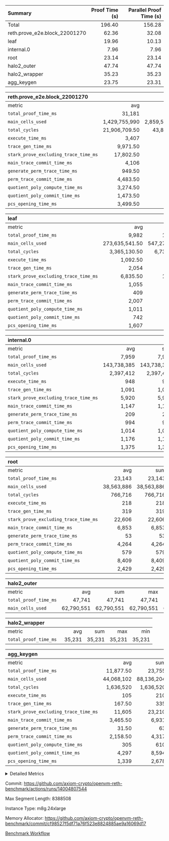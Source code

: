 | Summary | Proof Time (s) | Parallel Proof Time (s) |
|:---|---:|---:|
| Total |  196.40 |  156.28 |
| reth.prove_e2e.block_22001270 |  62.36 |  32.08 |
| leaf |  19.96 |  10.13 |
| internal.0 |  7.96 |  7.96 |
| root |  23.14 |  23.14 |
| halo2_outer |  47.74 |  47.74 |
| halo2_wrapper |  35.23 |  35.23 |
| agg_keygen |  23.75 |  23.31 |


| reth.prove_e2e.block_22001270 |||||
|:---|---:|---:|---:|---:|
|metric|avg|sum|max|min|
| `total_proof_time_ms ` |  31,181 |  62,362 |  32,079 |  30,283 |
| `main_cells_used     ` |  1,429,755,990 |  2,859,511,980 |  1,541,363,357 |  1,318,148,623 |
| `total_cycles        ` |  21,906,709.50 |  43,813,419 |  23,325,266 |  20,488,153 |
| `execute_time_ms     ` |  3,407 |  6,814 |  3,582 |  3,232 |
| `trace_gen_time_ms   ` |  9,971.50 |  19,943 |  10,497 |  9,446 |
| `stark_prove_excluding_trace_time_ms` |  17,802.50 |  35,605 |  18,000 |  17,605 |
| `main_trace_commit_time_ms` |  4,106 |  8,212 |  4,121 |  4,091 |
| `generate_perm_trace_time_ms` |  949.50 |  1,899 |  979 |  920 |
| `perm_trace_commit_time_ms` |  4,483.50 |  8,967 |  4,506 |  4,461 |
| `quotient_poly_compute_time_ms` |  3,274.50 |  6,549 |  3,364 |  3,185 |
| `quotient_poly_commit_time_ms` |  1,473.50 |  2,947 |  1,494 |  1,453 |
| `pcs_opening_time_ms ` |  3,499.50 |  6,999 |  3,635 |  3,364 |

| leaf |||||
|:---|---:|---:|---:|---:|
|metric|avg|sum|max|min|
| `total_proof_time_ms ` |  9,982 |  19,964 |  10,128 |  9,836 |
| `main_cells_used     ` |  273,635,541.50 |  547,271,083 |  279,874,116 |  267,396,967 |
| `total_cycles        ` |  3,365,130.50 |  6,730,261 |  3,461,568 |  3,268,693 |
| `execute_time_ms     ` |  1,092.50 |  2,185 |  1,110 |  1,075 |
| `trace_gen_time_ms   ` |  2,054 |  4,108 |  2,126 |  1,982 |
| `stark_prove_excluding_trace_time_ms` |  6,835.50 |  13,671 |  6,892 |  6,779 |
| `main_trace_commit_time_ms` |  1,055 |  2,110 |  1,057 |  1,053 |
| `generate_perm_trace_time_ms` |  409 |  818 |  416 |  402 |
| `perm_trace_commit_time_ms` |  2,007 |  4,014 |  2,028 |  1,986 |
| `quotient_poly_compute_time_ms` |  1,011 |  2,022 |  1,020 |  1,002 |
| `quotient_poly_commit_time_ms` |  742 |  1,484 |  750 |  734 |
| `pcs_opening_time_ms ` |  1,607 |  3,214 |  1,617 |  1,597 |

| internal.0 |||||
|:---|---:|---:|---:|---:|
|metric|avg|sum|max|min|
| `total_proof_time_ms ` |  7,959 |  7,959 |  7,959 |  7,959 |
| `main_cells_used     ` |  143,738,385 |  143,738,385 |  143,738,385 |  143,738,385 |
| `total_cycles        ` |  2,397,412 |  2,397,412 |  2,397,412 |  2,397,412 |
| `execute_time_ms     ` |  948 |  948 |  948 |  948 |
| `trace_gen_time_ms   ` |  1,091 |  1,091 |  1,091 |  1,091 |
| `stark_prove_excluding_trace_time_ms` |  5,920 |  5,920 |  5,920 |  5,920 |
| `main_trace_commit_time_ms` |  1,147 |  1,147 |  1,147 |  1,147 |
| `generate_perm_trace_time_ms` |  209 |  209 |  209 |  209 |
| `perm_trace_commit_time_ms` |  994 |  994 |  994 |  994 |
| `quotient_poly_compute_time_ms` |  1,014 |  1,014 |  1,014 |  1,014 |
| `quotient_poly_commit_time_ms` |  1,176 |  1,176 |  1,176 |  1,176 |
| `pcs_opening_time_ms ` |  1,375 |  1,375 |  1,375 |  1,375 |

| root |||||
|:---|---:|---:|---:|---:|
|metric|avg|sum|max|min|
| `total_proof_time_ms ` |  23,143 |  23,143 |  23,143 |  23,143 |
| `main_cells_used     ` |  38,563,886 |  38,563,886 |  38,563,886 |  38,563,886 |
| `total_cycles        ` |  766,716 |  766,716 |  766,716 |  766,716 |
| `execute_time_ms     ` |  218 |  218 |  218 |  218 |
| `trace_gen_time_ms   ` |  319 |  319 |  319 |  319 |
| `stark_prove_excluding_trace_time_ms` |  22,606 |  22,606 |  22,606 |  22,606 |
| `main_trace_commit_time_ms` |  6,853 |  6,853 |  6,853 |  6,853 |
| `generate_perm_trace_time_ms` |  53 |  53 |  53 |  53 |
| `perm_trace_commit_time_ms` |  4,264 |  4,264 |  4,264 |  4,264 |
| `quotient_poly_compute_time_ms` |  579 |  579 |  579 |  579 |
| `quotient_poly_commit_time_ms` |  8,409 |  8,409 |  8,409 |  8,409 |
| `pcs_opening_time_ms ` |  2,429 |  2,429 |  2,429 |  2,429 |

| halo2_outer |||||
|:---|---:|---:|---:|---:|
|metric|avg|sum|max|min|
| `total_proof_time_ms ` |  47,741 |  47,741 |  47,741 |  47,741 |
| `main_cells_used     ` |  62,790,551 |  62,790,551 |  62,790,551 |  62,790,551 |

| halo2_wrapper |||||
|:---|---:|---:|---:|---:|
|metric|avg|sum|max|min|
| `total_proof_time_ms ` |  35,231 |  35,231 |  35,231 |  35,231 |

| agg_keygen |||||
|:---|---:|---:|---:|---:|
|metric|avg|sum|max|min|
| `total_proof_time_ms ` |  11,877.50 |  23,755 |  23,312 |  443 |
| `main_cells_used     ` |  44,068,102 |  88,136,204 |  87,208,133 |  928,071 |
| `total_cycles        ` |  1,636,520 |  1,636,520 |  1,636,520 |  1,636,520 |
| `execute_time_ms     ` |  105 |  210 |  210 |  0 |
| `trace_gen_time_ms   ` |  167.50 |  335 |  307 |  28 |
| `stark_prove_excluding_trace_time_ms` |  11,605 |  23,210 |  22,795 |  415 |
| `main_trace_commit_time_ms` |  3,465.50 |  6,931 |  6,881 |  50 |
| `generate_perm_trace_time_ms` |  31.50 |  63 |  49 |  14 |
| `perm_trace_commit_time_ms` |  2,158.50 |  4,317 |  4,265 |  52 |
| `quotient_poly_compute_time_ms` |  305 |  610 |  580 |  30 |
| `quotient_poly_commit_time_ms` |  4,297 |  8,594 |  8,534 |  60 |
| `pcs_opening_time_ms ` |  1,339 |  2,678 |  2,475 |  203 |



<details>
<summary>Detailed Metrics</summary>

| air_name | block_number | quotient_deg | interactions | constraints |
| --- | --- | --- | --- | --- |
| AccessAdapterAir<16> | 22001270 | 2 | 5 | 12 | 
| AccessAdapterAir<2> | 22001270 | 2 | 5 | 12 | 
| AccessAdapterAir<32> | 22001270 | 2 | 5 | 12 | 
| AccessAdapterAir<4> | 22001270 | 2 | 5 | 12 | 
| AccessAdapterAir<8> | 22001270 | 2 | 5 | 12 | 
| BitwiseOperationLookupAir<8> | 22001270 | 2 | 2 | 4 | 
| KeccakVmAir | 22001270 | 2 | 321 | 4,513 | 
| MemoryMerkleAir<8> | 22001270 | 2 | 4 | 39 | 
| PersistentBoundaryAir<8> | 22001270 | 2 | 3 | 7 | 
| PhantomAir | 22001270 | 2 | 3 | 5 | 
| Poseidon2PeripheryAir<BabyBearParameters>, 1> | 22001270 | 2 | 1 | 286 | 
| ProgramAir | 22001270 | 1 | 1 | 4 | 
| RangeTupleCheckerAir<2> | 22001270 | 1 | 1 | 4 | 
| Rv32HintStoreAir | 22001270 | 2 | 18 | 28 | 
| Sha256VmAir | 22001270 | 2 | 50 | 663 | 
| VariableRangeCheckerAir | 22001270 | 1 | 1 | 4 | 
| VmAirWrapper<Rv32BaseAluAdapterAir, BaseAluCoreAir<4, 8> | 22001270 | 2 | 20 | 37 | 
| VmAirWrapper<Rv32BaseAluAdapterAir, LessThanCoreAir<4, 8> | 22001270 | 2 | 18 | 40 | 
| VmAirWrapper<Rv32BaseAluAdapterAir, ShiftCoreAir<4, 8> | 22001270 | 2 | 24 | 91 | 
| VmAirWrapper<Rv32BranchAdapterAir, BranchEqualCoreAir<4> | 22001270 | 2 | 11 | 20 | 
| VmAirWrapper<Rv32BranchAdapterAir, BranchLessThanCoreAir<4, 8> | 22001270 | 2 | 13 | 35 | 
| VmAirWrapper<Rv32CondRdWriteAdapterAir, Rv32JalLuiCoreAir> | 22001270 | 2 | 10 | 18 | 
| VmAirWrapper<Rv32HeapAdapterAir<2, 32, 32>, BaseAluCoreAir<32, 8> | 22001270 | 2 | 61 | 126 | 
| VmAirWrapper<Rv32HeapAdapterAir<2, 32, 32>, LessThanCoreAir<32, 8> | 22001270 | 2 | 31 | 129 | 
| VmAirWrapper<Rv32HeapAdapterAir<2, 32, 32>, MultiplicationCoreAir<32, 8> | 22001270 | 2 | 61 | 57 | 
| VmAirWrapper<Rv32HeapAdapterAir<2, 32, 32>, ShiftCoreAir<32, 8> | 22001270 | 2 | 79 | 2,161 | 
| VmAirWrapper<Rv32HeapBranchAdapterAir<2, 32>, BranchEqualCoreAir<32> | 22001270 | 2 | 20 | 55 | 
| VmAirWrapper<Rv32HeapBranchAdapterAir<2, 32>, BranchLessThanCoreAir<32, 8> | 22001270 | 2 | 22 | 126 | 
| VmAirWrapper<Rv32IsEqualModAdapterAir<2, 1, 32, 32>, ModularIsEqualCoreAir<32, 4, 8> | 22001270 | 2 | 25 | 225 | 
| VmAirWrapper<Rv32IsEqualModAdapterAir<2, 3, 16, 48>, ModularIsEqualCoreAir<48, 4, 8> | 22001270 | 2 | 41 | 333 | 
| VmAirWrapper<Rv32JalrAdapterAir, Rv32JalrCoreAir> | 22001270 | 2 | 16 | 20 | 
| VmAirWrapper<Rv32LoadStoreAdapterAir, LoadSignExtendCoreAir<4, 8> | 22001270 | 2 | 18 | 33 | 
| VmAirWrapper<Rv32LoadStoreAdapterAir, LoadStoreCoreAir<4> | 22001270 | 2 | 17 | 40 | 
| VmAirWrapper<Rv32MultAdapterAir, DivRemCoreAir<4, 8> | 22001270 | 2 | 25 | 84 | 
| VmAirWrapper<Rv32MultAdapterAir, MulHCoreAir<4, 8> | 22001270 | 2 | 24 | 31 | 
| VmAirWrapper<Rv32MultAdapterAir, MultiplicationCoreAir<4, 8> | 22001270 | 2 | 19 | 19 | 
| VmAirWrapper<Rv32RdWriteAdapterAir, Rv32AuipcCoreAir> | 22001270 | 2 | 12 | 14 | 
| VmAirWrapper<Rv32VecHeapAdapterAir<1, 2, 2, 32, 32>, FieldExpressionCoreAir> | 22001270 | 2 | 415 | 480 | 
| VmAirWrapper<Rv32VecHeapAdapterAir<1, 6, 6, 16, 16>, FieldExpressionCoreAir> | 22001270 | 2 | 832 | 921 | 
| VmAirWrapper<Rv32VecHeapAdapterAir<2, 1, 1, 32, 32>, FieldExpressionCoreAir> | 22001270 | 2 | 158 | 190 | 
| VmAirWrapper<Rv32VecHeapAdapterAir<2, 2, 2, 32, 32>, FieldExpressionCoreAir> | 22001270 | 2 | 428 | 457 | 
| VmAirWrapper<Rv32VecHeapAdapterAir<2, 3, 3, 16, 16>, FieldExpressionCoreAir> | 22001270 | 2 | 246 | 288 | 
| VmAirWrapper<Rv32VecHeapAdapterAir<2, 6, 6, 16, 16>, FieldExpressionCoreAir> | 22001270 | 2 | 668 | 701 | 
| VmConnectorAir | 22001270 | 2 | 5 | 11 | 

| block_number | execute_time_ms |
| --- | --- |
| 22001270 | 220 | 

| group | air_name | block_number | rows | quotient_deg | prep_cols | perm_cols | main_cols | interactions | constraints | cells |
| --- | --- | --- | --- | --- | --- | --- | --- | --- | --- | --- |
| agg_keygen | AccessAdapterAir<16> | 22001270 |  | 2 |  |  |  | 5 | 12 |  | 
| agg_keygen | AccessAdapterAir<2> | 22001270 | 524,288 | 8 |  | 16 | 11 | 5 | 12 | 14,155,776 | 
| agg_keygen | AccessAdapterAir<32> | 22001270 |  | 2 |  |  |  | 5 | 12 |  | 
| agg_keygen | AccessAdapterAir<4> | 22001270 | 262,144 | 8 |  | 16 | 13 | 5 | 12 | 7,602,176 | 
| agg_keygen | AccessAdapterAir<8> | 22001270 | 8,192 | 8 |  | 16 | 17 | 5 | 12 | 270,336 | 
| agg_keygen | BitwiseOperationLookupAir<8> | 22001270 |  | 2 |  |  |  | 2 | 4 |  | 
| agg_keygen | FriReducedOpeningAir | 22001270 | 524,288 | 8 |  | 84 | 27 | 39 | 71 | 58,195,968 | 
| agg_keygen | JalRangeCheckAir | 22001270 | 65,536 | 8 |  | 28 | 12 | 9 | 14 | 2,621,440 | 
| agg_keygen | MemoryMerkleAir<8> | 22001270 |  | 2 |  |  |  | 4 | 39 |  | 
| agg_keygen | NativePoseidon2Air<BabyBearParameters>, 1> | 22001270 | 65,536 | 8 |  | 312 | 398 | 136 | 572 | 46,530,560 | 
| agg_keygen | PersistentBoundaryAir<8> | 22001270 |  | 2 |  |  |  | 3 | 7 |  | 
| agg_keygen | PhantomAir | 22001270 | 32,768 | 4 |  | 12 | 6 | 3 | 5 | 589,824 | 
| agg_keygen | Poseidon2PeripheryAir<BabyBearParameters>, 1> | 22001270 |  | 2 |  |  |  | 1 | 286 |  | 
| agg_keygen | ProgramAir | 22001270 | 131,072 | 1 |  | 8 | 10 | 1 | 4 | 2,359,296 | 
| agg_keygen | RangeTupleCheckerAir<2> | 22001270 |  | 1 |  |  |  | 1 | 4 |  | 
| agg_keygen | Rv32HintStoreAir | 22001270 |  | 2 |  |  |  | 18 | 28 |  | 
| agg_keygen | VariableRangeCheckerAir | 22001270 | 262,144 | 1 | 2 | 8 | 1 | 1 | 4 | 2,359,296 | 
| agg_keygen | VmAirWrapper<AluNativeAdapterAir, FieldArithmeticCoreAir> | 22001270 | 1,048,576 | 8 |  | 36 | 29 | 15 | 27 | 68,157,440 | 
| agg_keygen | VmAirWrapper<BranchNativeAdapterAir, BranchEqualCoreAir<1> | 22001270 | 262,144 | 8 |  | 28 | 23 | 11 | 25 | 13,369,344 | 
| agg_keygen | VmAirWrapper<NativeAdapterAir<2, 0>, PublicValuesCoreAir> | 22001270 | 64 | 8 |  | 28 | 27 | 11 | 30 | 3,520 | 
| agg_keygen | VmAirWrapper<NativeLoadStoreAdapterAir<1>, NativeLoadStoreCoreAir<1> | 22001270 | 524,288 | 8 |  | 40 | 21 | 15 | 20 | 31,981,568 | 
| agg_keygen | VmAirWrapper<NativeLoadStoreAdapterAir<4>, NativeLoadStoreCoreAir<4> | 22001270 | 131,072 | 8 |  | 40 | 27 | 15 | 20 | 8,781,824 | 
| agg_keygen | VmAirWrapper<NativeVectorizedAdapterAir<4>, FieldExtensionCoreAir> | 22001270 | 131,072 | 8 |  | 36 | 38 | 15 | 27 | 9,699,328 | 
| agg_keygen | VmAirWrapper<Rv32BaseAluAdapterAir, BaseAluCoreAir<4, 8> | 22001270 |  | 2 |  |  |  | 20 | 37 |  | 
| agg_keygen | VmAirWrapper<Rv32BaseAluAdapterAir, LessThanCoreAir<4, 8> | 22001270 |  | 2 |  |  |  | 18 | 40 |  | 
| agg_keygen | VmAirWrapper<Rv32BaseAluAdapterAir, ShiftCoreAir<4, 8> | 22001270 |  | 2 |  |  |  | 24 | 91 |  | 
| agg_keygen | VmAirWrapper<Rv32BranchAdapterAir, BranchEqualCoreAir<4> | 22001270 |  | 2 |  |  |  | 11 | 20 |  | 
| agg_keygen | VmAirWrapper<Rv32BranchAdapterAir, BranchLessThanCoreAir<4, 8> | 22001270 |  | 2 |  |  |  | 13 | 35 |  | 
| agg_keygen | VmAirWrapper<Rv32CondRdWriteAdapterAir, Rv32JalLuiCoreAir> | 22001270 |  | 2 |  |  |  | 10 | 18 |  | 
| agg_keygen | VmAirWrapper<Rv32JalrAdapterAir, Rv32JalrCoreAir> | 22001270 |  | 2 |  |  |  | 16 | 20 |  | 
| agg_keygen | VmAirWrapper<Rv32LoadStoreAdapterAir, LoadSignExtendCoreAir<4, 8> | 22001270 |  | 2 |  |  |  | 18 | 33 |  | 
| agg_keygen | VmAirWrapper<Rv32LoadStoreAdapterAir, LoadStoreCoreAir<4> | 22001270 |  | 2 |  |  |  | 17 | 40 |  | 
| agg_keygen | VmAirWrapper<Rv32MultAdapterAir, DivRemCoreAir<4, 8> | 22001270 |  | 2 |  |  |  | 25 | 84 |  | 
| agg_keygen | VmAirWrapper<Rv32MultAdapterAir, MulHCoreAir<4, 8> | 22001270 |  | 2 |  |  |  | 24 | 31 |  | 
| agg_keygen | VmAirWrapper<Rv32MultAdapterAir, MultiplicationCoreAir<4, 8> | 22001270 |  | 2 |  |  |  | 19 | 19 |  | 
| agg_keygen | VmAirWrapper<Rv32RdWriteAdapterAir, Rv32AuipcCoreAir> | 22001270 |  | 2 |  |  |  | 12 | 14 |  | 
| agg_keygen | VmConnectorAir | 22001270 | 2 | 8 | 1 | 16 | 5 | 5 | 11 | 42 | 
| agg_keygen | VolatileBoundaryAir | 22001270 | 131,072 | 8 |  | 20 | 12 | 7 | 19 | 4,194,304 | 

| group | air_name | block_number | idx | rows | prep_cols | perm_cols | main_cols | cells |
| --- | --- | --- | --- | --- | --- | --- | --- | --- |
| internal.0 | AccessAdapterAir<2> | 22001270 | 0 | 1,048,576 |  | 12 | 11 | 24,117,248 | 
| internal.0 | AccessAdapterAir<4> | 22001270 | 0 | 262,144 |  | 12 | 13 | 6,553,600 | 
| internal.0 | AccessAdapterAir<8> | 22001270 | 0 | 8,192 |  | 12 | 17 | 237,568 | 
| internal.0 | FriReducedOpeningAir | 22001270 | 0 | 1,048,576 |  | 44 | 27 | 74,448,896 | 
| internal.0 | JalRangeCheckAir | 22001270 | 0 | 131,072 |  | 16 | 12 | 3,670,016 | 
| internal.0 | NativePoseidon2Air<BabyBearParameters>, 1> | 22001270 | 0 | 262,144 |  | 160 | 398 | 146,276,352 | 
| internal.0 | PhantomAir | 22001270 | 0 | 65,536 |  | 8 | 6 | 917,504 | 
| internal.0 | ProgramAir | 22001270 | 0 | 131,072 |  | 8 | 10 | 2,359,296 | 
| internal.0 | VariableRangeCheckerAir | 22001270 | 0 | 262,144 | 2 | 8 | 1 | 2,359,296 | 
| internal.0 | VmAirWrapper<AluNativeAdapterAir, FieldArithmeticCoreAir> | 22001270 | 0 | 2,097,152 |  | 20 | 29 | 102,760,448 | 
| internal.0 | VmAirWrapper<BranchNativeAdapterAir, BranchEqualCoreAir<1> | 22001270 | 0 | 262,144 |  | 16 | 23 | 10,223,616 | 
| internal.0 | VmAirWrapper<NativeAdapterAir<2, 0>, PublicValuesCoreAir> | 22001270 | 0 | 64 |  | 16 | 23 | 2,496 | 
| internal.0 | VmAirWrapper<NativeLoadStoreAdapterAir<1>, NativeLoadStoreCoreAir<1> | 22001270 | 0 | 524,288 |  | 24 | 21 | 23,592,960 | 
| internal.0 | VmAirWrapper<NativeLoadStoreAdapterAir<4>, NativeLoadStoreCoreAir<4> | 22001270 | 0 | 262,144 |  | 24 | 27 | 13,369,344 | 
| internal.0 | VmAirWrapper<NativeVectorizedAdapterAir<4>, FieldExtensionCoreAir> | 22001270 | 0 | 262,144 |  | 20 | 38 | 15,204,352 | 
| internal.0 | VmConnectorAir | 22001270 | 0 | 2 | 1 | 12 | 5 | 34 | 
| internal.0 | VolatileBoundaryAir | 22001270 | 0 | 262,144 |  | 12 | 12 | 6,291,456 | 
| leaf | AccessAdapterAir<2> | 22001270 | 0 | 2,097,152 |  | 16 | 11 | 56,623,104 | 
| leaf | AccessAdapterAir<2> | 22001270 | 1 | 2,097,152 |  | 16 | 11 | 56,623,104 | 
| leaf | AccessAdapterAir<4> | 22001270 | 0 | 1,048,576 |  | 16 | 13 | 30,408,704 | 
| leaf | AccessAdapterAir<4> | 22001270 | 1 | 1,048,576 |  | 16 | 13 | 30,408,704 | 
| leaf | AccessAdapterAir<8> | 22001270 | 0 | 32,768 |  | 16 | 17 | 1,081,344 | 
| leaf | AccessAdapterAir<8> | 22001270 | 1 | 32,768 |  | 16 | 17 | 1,081,344 | 
| leaf | FriReducedOpeningAir | 22001270 | 0 | 4,194,304 |  | 84 | 27 | 465,567,744 | 
| leaf | FriReducedOpeningAir | 22001270 | 1 | 4,194,304 |  | 84 | 27 | 465,567,744 | 
| leaf | JalRangeCheckAir | 22001270 | 0 | 65,536 |  | 28 | 12 | 2,621,440 | 
| leaf | JalRangeCheckAir | 22001270 | 1 | 65,536 |  | 28 | 12 | 2,621,440 | 
| leaf | NativePoseidon2Air<BabyBearParameters>, 1> | 22001270 | 0 | 262,144 |  | 312 | 398 | 186,122,240 | 
| leaf | NativePoseidon2Air<BabyBearParameters>, 1> | 22001270 | 1 | 262,144 |  | 312 | 398 | 186,122,240 | 
| leaf | PhantomAir | 22001270 | 0 | 32,768 |  | 12 | 6 | 589,824 | 
| leaf | PhantomAir | 22001270 | 1 | 32,768 |  | 12 | 6 | 589,824 | 
| leaf | ProgramAir | 22001270 | 0 | 2,097,152 |  | 8 | 10 | 37,748,736 | 
| leaf | ProgramAir | 22001270 | 1 | 2,097,152 |  | 8 | 10 | 37,748,736 | 
| leaf | VariableRangeCheckerAir | 22001270 | 0 | 262,144 | 2 | 8 | 1 | 2,359,296 | 
| leaf | VariableRangeCheckerAir | 22001270 | 1 | 262,144 | 2 | 8 | 1 | 2,359,296 | 
| leaf | VmAirWrapper<AluNativeAdapterAir, FieldArithmeticCoreAir> | 22001270 | 0 | 2,097,152 |  | 36 | 29 | 136,314,880 | 
| leaf | VmAirWrapper<AluNativeAdapterAir, FieldArithmeticCoreAir> | 22001270 | 1 | 2,097,152 |  | 36 | 29 | 136,314,880 | 
| leaf | VmAirWrapper<BranchNativeAdapterAir, BranchEqualCoreAir<1> | 22001270 | 0 | 524,288 |  | 28 | 23 | 26,738,688 | 
| leaf | VmAirWrapper<BranchNativeAdapterAir, BranchEqualCoreAir<1> | 22001270 | 1 | 524,288 |  | 28 | 23 | 26,738,688 | 
| leaf | VmAirWrapper<NativeAdapterAir<2, 0>, PublicValuesCoreAir> | 22001270 | 0 | 64 |  | 28 | 27 | 3,520 | 
| leaf | VmAirWrapper<NativeAdapterAir<2, 0>, PublicValuesCoreAir> | 22001270 | 1 | 64 |  | 28 | 27 | 3,520 | 
| leaf | VmAirWrapper<NativeLoadStoreAdapterAir<1>, NativeLoadStoreCoreAir<1> | 22001270 | 0 | 1,048,576 |  | 40 | 21 | 63,963,136 | 
| leaf | VmAirWrapper<NativeLoadStoreAdapterAir<1>, NativeLoadStoreCoreAir<1> | 22001270 | 1 | 1,048,576 |  | 40 | 21 | 63,963,136 | 
| leaf | VmAirWrapper<NativeLoadStoreAdapterAir<4>, NativeLoadStoreCoreAir<4> | 22001270 | 0 | 262,144 |  | 40 | 27 | 17,563,648 | 
| leaf | VmAirWrapper<NativeLoadStoreAdapterAir<4>, NativeLoadStoreCoreAir<4> | 22001270 | 1 | 262,144 |  | 40 | 27 | 17,563,648 | 
| leaf | VmAirWrapper<NativeVectorizedAdapterAir<4>, FieldExtensionCoreAir> | 22001270 | 0 | 262,144 |  | 36 | 38 | 19,398,656 | 
| leaf | VmAirWrapper<NativeVectorizedAdapterAir<4>, FieldExtensionCoreAir> | 22001270 | 1 | 524,288 |  | 36 | 38 | 38,797,312 | 
| leaf | VmConnectorAir | 22001270 | 0 | 2 | 1 | 16 | 5 | 42 | 
| leaf | VmConnectorAir | 22001270 | 1 | 2 | 1 | 16 | 5 | 42 | 
| leaf | VolatileBoundaryAir | 22001270 | 0 | 1,048,576 |  | 20 | 12 | 33,554,432 | 
| leaf | VolatileBoundaryAir | 22001270 | 1 | 1,048,576 |  | 20 | 12 | 33,554,432 | 
| root | AccessAdapterAir<2> | 22001270 | 0 | 262,144 |  | 8 | 11 | 4,980,736 | 
| root | AccessAdapterAir<4> | 22001270 | 0 | 131,072 |  | 8 | 13 | 2,752,512 | 
| root | AccessAdapterAir<8> | 22001270 | 0 | 4,096 |  | 8 | 17 | 102,400 | 
| root | FriReducedOpeningAir | 22001270 | 0 | 131,072 |  | 24 | 27 | 6,684,672 | 
| root | JalRangeCheckAir | 22001270 | 0 | 32,768 |  | 12 | 12 | 786,432 | 
| root | NativePoseidon2Air<BabyBearParameters>, 1> | 22001270 | 0 | 32,768 |  | 84 | 398 | 15,794,176 | 
| root | PhantomAir | 22001270 | 0 | 8,192 |  | 8 | 6 | 114,688 | 
| root | ProgramAir | 22001270 | 0 | 131,072 |  | 8 | 10 | 2,359,296 | 
| root | VariableRangeCheckerAir | 22001270 | 0 | 262,144 | 2 | 8 | 1 | 2,359,296 | 
| root | VmAirWrapper<AluNativeAdapterAir, FieldArithmeticCoreAir> | 22001270 | 0 | 524,288 |  | 12 | 29 | 21,495,808 | 
| root | VmAirWrapper<BranchNativeAdapterAir, BranchEqualCoreAir<1> | 22001270 | 0 | 131,072 |  | 12 | 23 | 4,587,520 | 
| root | VmAirWrapper<NativeAdapterAir<2, 0>, PublicValuesCoreAir> | 22001270 | 0 | 64 |  | 12 | 22 | 2,176 | 
| root | VmAirWrapper<NativeLoadStoreAdapterAir<1>, NativeLoadStoreCoreAir<1> | 22001270 | 0 | 262,144 |  | 16 | 21 | 9,699,328 | 
| root | VmAirWrapper<NativeLoadStoreAdapterAir<4>, NativeLoadStoreCoreAir<4> | 22001270 | 0 | 65,536 |  | 16 | 27 | 2,818,048 | 
| root | VmAirWrapper<NativeVectorizedAdapterAir<4>, FieldExtensionCoreAir> | 22001270 | 0 | 65,536 |  | 12 | 38 | 3,276,800 | 
| root | VmConnectorAir | 22001270 | 0 | 2 | 1 | 8 | 5 | 26 | 
| root | VolatileBoundaryAir | 22001270 | 0 | 131,072 |  | 8 | 12 | 2,621,440 | 

| group | air_name | block_number | segment | rows | prep_cols | perm_cols | main_cols | cells |
| --- | --- | --- | --- | --- | --- | --- | --- | --- |
| agg_keygen | AccessAdapterAir<16> | 22001270 | 0 | 1 |  | 16 | 25 | 41 | 
| agg_keygen | AccessAdapterAir<2> | 22001270 | 0 | 1 |  | 16 | 11 | 27 | 
| agg_keygen | AccessAdapterAir<32> | 22001270 | 0 | 1 |  | 16 | 41 | 57 | 
| agg_keygen | AccessAdapterAir<4> | 22001270 | 0 | 1 |  | 16 | 13 | 29 | 
| agg_keygen | AccessAdapterAir<8> | 22001270 | 0 | 1 |  | 16 | 17 | 33 | 
| agg_keygen | BitwiseOperationLookupAir<8> | 22001270 | 0 | 65,536 | 3 | 8 | 2 | 655,360 | 
| agg_keygen | MemoryMerkleAir<8> | 22001270 | 0 | 64 |  | 16 | 32 | 3,072 | 
| agg_keygen | PersistentBoundaryAir<8> | 22001270 | 0 | 1 |  | 12 | 20 | 32 | 
| agg_keygen | PhantomAir | 22001270 | 0 | 1 |  | 12 | 6 | 18 | 
| agg_keygen | Poseidon2PeripheryAir<BabyBearParameters>, 1> | 22001270 | 0 | 32 |  | 8 | 300 | 9,856 | 
| agg_keygen | ProgramAir | 22001270 | 0 | 1 |  | 8 | 10 | 18 | 
| agg_keygen | RangeTupleCheckerAir<2> | 22001270 | 0 | 524,288 | 2 | 8 | 1 | 4,718,592 | 
| agg_keygen | Rv32HintStoreAir | 22001270 | 0 | 1 |  | 44 | 32 | 76 | 
| agg_keygen | VariableRangeCheckerAir | 22001270 | 0 | 262,144 | 2 | 8 | 1 | 2,359,296 | 
| agg_keygen | VmAirWrapper<Rv32BaseAluAdapterAir, BaseAluCoreAir<4, 8> | 22001270 | 0 | 1 |  | 52 | 36 | 88 | 
| agg_keygen | VmAirWrapper<Rv32BaseAluAdapterAir, LessThanCoreAir<4, 8> | 22001270 | 0 | 1 |  | 40 | 37 | 77 | 
| agg_keygen | VmAirWrapper<Rv32BaseAluAdapterAir, ShiftCoreAir<4, 8> | 22001270 | 0 | 1 |  | 52 | 53 | 105 | 
| agg_keygen | VmAirWrapper<Rv32BranchAdapterAir, BranchEqualCoreAir<4> | 22001270 | 0 | 1 |  | 28 | 26 | 54 | 
| agg_keygen | VmAirWrapper<Rv32BranchAdapterAir, BranchLessThanCoreAir<4, 8> | 22001270 | 0 | 1 |  | 32 | 32 | 64 | 
| agg_keygen | VmAirWrapper<Rv32CondRdWriteAdapterAir, Rv32JalLuiCoreAir> | 22001270 | 0 | 1 |  | 28 | 18 | 46 | 
| agg_keygen | VmAirWrapper<Rv32JalrAdapterAir, Rv32JalrCoreAir> | 22001270 | 0 | 1 |  | 36 | 28 | 64 | 
| agg_keygen | VmAirWrapper<Rv32LoadStoreAdapterAir, LoadSignExtendCoreAir<4, 8> | 22001270 | 0 | 1 |  | 52 | 36 | 88 | 
| agg_keygen | VmAirWrapper<Rv32LoadStoreAdapterAir, LoadStoreCoreAir<4> | 22001270 | 0 | 1 |  | 52 | 41 | 93 | 
| agg_keygen | VmAirWrapper<Rv32MultAdapterAir, DivRemCoreAir<4, 8> | 22001270 | 0 | 1 |  | 72 | 59 | 131 | 
| agg_keygen | VmAirWrapper<Rv32MultAdapterAir, MulHCoreAir<4, 8> | 22001270 | 0 | 1 |  | 72 | 39 | 111 | 
| agg_keygen | VmAirWrapper<Rv32MultAdapterAir, MultiplicationCoreAir<4, 8> | 22001270 | 0 | 1 |  | 52 | 31 | 83 | 
| agg_keygen | VmAirWrapper<Rv32RdWriteAdapterAir, Rv32AuipcCoreAir> | 22001270 | 0 | 1 |  | 28 | 20 | 48 | 
| agg_keygen | VmConnectorAir | 22001270 | 0 | 2 | 1 | 16 | 5 | 42 | 
| reth.prove_e2e.block_22001270 | AccessAdapterAir<16> | 22001270 | 0 | 131,072 |  | 16 | 25 | 5,373,952 | 
| reth.prove_e2e.block_22001270 | AccessAdapterAir<16> | 22001270 | 1 | 262,144 |  | 16 | 25 | 10,747,904 | 
| reth.prove_e2e.block_22001270 | AccessAdapterAir<2> | 22001270 | 1 | 131,072 |  | 16 | 11 | 3,538,944 | 
| reth.prove_e2e.block_22001270 | AccessAdapterAir<32> | 22001270 | 0 | 65,536 |  | 16 | 41 | 3,735,552 | 
| reth.prove_e2e.block_22001270 | AccessAdapterAir<32> | 22001270 | 1 | 131,072 |  | 16 | 41 | 7,471,104 | 
| reth.prove_e2e.block_22001270 | AccessAdapterAir<4> | 22001270 | 0 | 64 |  | 16 | 13 | 1,856 | 
| reth.prove_e2e.block_22001270 | AccessAdapterAir<4> | 22001270 | 1 | 65,536 |  | 16 | 13 | 1,900,544 | 
| reth.prove_e2e.block_22001270 | AccessAdapterAir<8> | 22001270 | 0 | 2,097,152 |  | 16 | 17 | 69,206,016 | 
| reth.prove_e2e.block_22001270 | AccessAdapterAir<8> | 22001270 | 1 | 2,097,152 |  | 16 | 17 | 69,206,016 | 
| reth.prove_e2e.block_22001270 | BitwiseOperationLookupAir<8> | 22001270 | 0 | 65,536 | 3 | 8 | 2 | 655,360 | 
| reth.prove_e2e.block_22001270 | BitwiseOperationLookupAir<8> | 22001270 | 1 | 65,536 | 3 | 8 | 2 | 655,360 | 
| reth.prove_e2e.block_22001270 | KeccakVmAir | 22001270 | 0 | 131,072 |  | 1,056 | 3,163 | 552,992,768 | 
| reth.prove_e2e.block_22001270 | KeccakVmAir | 22001270 | 1 | 131,072 |  | 1,056 | 3,163 | 552,992,768 | 
| reth.prove_e2e.block_22001270 | MemoryMerkleAir<8> | 22001270 | 0 | 1,048,576 |  | 16 | 32 | 50,331,648 | 
| reth.prove_e2e.block_22001270 | MemoryMerkleAir<8> | 22001270 | 1 | 2,097,152 |  | 16 | 32 | 100,663,296 | 
| reth.prove_e2e.block_22001270 | PersistentBoundaryAir<8> | 22001270 | 0 | 1,048,576 |  | 12 | 20 | 33,554,432 | 
| reth.prove_e2e.block_22001270 | PersistentBoundaryAir<8> | 22001270 | 1 | 1,048,576 |  | 12 | 20 | 33,554,432 | 
| reth.prove_e2e.block_22001270 | PhantomAir | 22001270 | 0 | 64 |  | 12 | 6 | 1,152 | 
| reth.prove_e2e.block_22001270 | PhantomAir | 22001270 | 1 | 64 |  | 12 | 6 | 1,152 | 
| reth.prove_e2e.block_22001270 | Poseidon2PeripheryAir<BabyBearParameters>, 1> | 22001270 | 0 | 1,048,576 |  | 8 | 300 | 322,961,408 | 
| reth.prove_e2e.block_22001270 | Poseidon2PeripheryAir<BabyBearParameters>, 1> | 22001270 | 1 | 1,048,576 |  | 8 | 300 | 322,961,408 | 
| reth.prove_e2e.block_22001270 | ProgramAir | 22001270 | 0 | 1,048,576 |  | 8 | 10 | 18,874,368 | 
| reth.prove_e2e.block_22001270 | ProgramAir | 22001270 | 1 | 1,048,576 |  | 8 | 10 | 18,874,368 | 
| reth.prove_e2e.block_22001270 | RangeTupleCheckerAir<2> | 22001270 | 0 | 2,097,152 | 2 | 8 | 1 | 18,874,368 | 
| reth.prove_e2e.block_22001270 | RangeTupleCheckerAir<2> | 22001270 | 1 | 2,097,152 | 2 | 8 | 1 | 18,874,368 | 
| reth.prove_e2e.block_22001270 | Rv32HintStoreAir | 22001270 | 0 | 524,288 |  | 44 | 32 | 39,845,888 | 
| reth.prove_e2e.block_22001270 | Rv32HintStoreAir | 22001270 | 1 | 256 |  | 44 | 32 | 19,456 | 
| reth.prove_e2e.block_22001270 | VariableRangeCheckerAir | 22001270 | 0 | 262,144 | 2 | 8 | 1 | 2,359,296 | 
| reth.prove_e2e.block_22001270 | VariableRangeCheckerAir | 22001270 | 1 | 262,144 | 2 | 8 | 1 | 2,359,296 | 
| reth.prove_e2e.block_22001270 | VmAirWrapper<Rv32BaseAluAdapterAir, BaseAluCoreAir<4, 8> | 22001270 | 0 | 8,388,608 |  | 52 | 36 | 738,197,504 | 
| reth.prove_e2e.block_22001270 | VmAirWrapper<Rv32BaseAluAdapterAir, BaseAluCoreAir<4, 8> | 22001270 | 1 | 8,388,608 |  | 52 | 36 | 738,197,504 | 
| reth.prove_e2e.block_22001270 | VmAirWrapper<Rv32BaseAluAdapterAir, LessThanCoreAir<4, 8> | 22001270 | 0 | 524,288 |  | 40 | 37 | 40,370,176 | 
| reth.prove_e2e.block_22001270 | VmAirWrapper<Rv32BaseAluAdapterAir, LessThanCoreAir<4, 8> | 22001270 | 1 | 524,288 |  | 40 | 37 | 40,370,176 | 
| reth.prove_e2e.block_22001270 | VmAirWrapper<Rv32BaseAluAdapterAir, ShiftCoreAir<4, 8> | 22001270 | 0 | 1,048,576 |  | 52 | 53 | 110,100,480 | 
| reth.prove_e2e.block_22001270 | VmAirWrapper<Rv32BaseAluAdapterAir, ShiftCoreAir<4, 8> | 22001270 | 1 | 2,097,152 |  | 52 | 53 | 220,200,960 | 
| reth.prove_e2e.block_22001270 | VmAirWrapper<Rv32BranchAdapterAir, BranchEqualCoreAir<4> | 22001270 | 0 | 2,097,152 |  | 28 | 26 | 113,246,208 | 
| reth.prove_e2e.block_22001270 | VmAirWrapper<Rv32BranchAdapterAir, BranchEqualCoreAir<4> | 22001270 | 1 | 2,097,152 |  | 28 | 26 | 113,246,208 | 
| reth.prove_e2e.block_22001270 | VmAirWrapper<Rv32BranchAdapterAir, BranchLessThanCoreAir<4, 8> | 22001270 | 0 | 1,048,576 |  | 32 | 32 | 67,108,864 | 
| reth.prove_e2e.block_22001270 | VmAirWrapper<Rv32BranchAdapterAir, BranchLessThanCoreAir<4, 8> | 22001270 | 1 | 2,097,152 |  | 32 | 32 | 134,217,728 | 
| reth.prove_e2e.block_22001270 | VmAirWrapper<Rv32CondRdWriteAdapterAir, Rv32JalLuiCoreAir> | 22001270 | 0 | 1,048,576 |  | 28 | 18 | 48,234,496 | 
| reth.prove_e2e.block_22001270 | VmAirWrapper<Rv32CondRdWriteAdapterAir, Rv32JalLuiCoreAir> | 22001270 | 1 | 524,288 |  | 28 | 18 | 24,117,248 | 
| reth.prove_e2e.block_22001270 | VmAirWrapper<Rv32HeapAdapterAir<2, 32, 32>, BaseAluCoreAir<32, 8> | 22001270 | 0 | 64 |  | 192 | 168 | 23,040 | 
| reth.prove_e2e.block_22001270 | VmAirWrapper<Rv32HeapAdapterAir<2, 32, 32>, BaseAluCoreAir<32, 8> | 22001270 | 1 | 8,192 |  | 192 | 168 | 2,949,120 | 
| reth.prove_e2e.block_22001270 | VmAirWrapper<Rv32HeapAdapterAir<2, 32, 32>, LessThanCoreAir<32, 8> | 22001270 | 0 | 64 |  | 68 | 169 | 15,168 | 
| reth.prove_e2e.block_22001270 | VmAirWrapper<Rv32HeapAdapterAir<2, 32, 32>, LessThanCoreAir<32, 8> | 22001270 | 1 | 4,096 |  | 68 | 169 | 970,752 | 
| reth.prove_e2e.block_22001270 | VmAirWrapper<Rv32HeapAdapterAir<2, 32, 32>, MultiplicationCoreAir<32, 8> | 22001270 | 1 | 1,024 |  | 192 | 164 | 364,544 | 
| reth.prove_e2e.block_22001270 | VmAirWrapper<Rv32HeapAdapterAir<2, 32, 32>, ShiftCoreAir<32, 8> | 22001270 | 1 | 1,024 |  | 164 | 241 | 414,720 | 
| reth.prove_e2e.block_22001270 | VmAirWrapper<Rv32HeapBranchAdapterAir<2, 32>, BranchEqualCoreAir<32> | 22001270 | 0 | 1 |  | 48 | 124 | 172 | 
| reth.prove_e2e.block_22001270 | VmAirWrapper<Rv32HeapBranchAdapterAir<2, 32>, BranchEqualCoreAir<32> | 22001270 | 1 | 8,192 |  | 48 | 124 | 1,409,024 | 
| reth.prove_e2e.block_22001270 | VmAirWrapper<Rv32IsEqualModAdapterAir<2, 1, 32, 32>, ModularIsEqualCoreAir<32, 4, 8> | 22001270 | 0 | 32,768 |  | 56 | 166 | 7,274,496 | 
| reth.prove_e2e.block_22001270 | VmAirWrapper<Rv32IsEqualModAdapterAir<2, 1, 32, 32>, ModularIsEqualCoreAir<32, 4, 8> | 22001270 | 1 | 32,768 |  | 56 | 166 | 7,274,496 | 
| reth.prove_e2e.block_22001270 | VmAirWrapper<Rv32JalrAdapterAir, Rv32JalrCoreAir> | 22001270 | 0 | 524,288 |  | 36 | 28 | 33,554,432 | 
| reth.prove_e2e.block_22001270 | VmAirWrapper<Rv32JalrAdapterAir, Rv32JalrCoreAir> | 22001270 | 1 | 524,288 |  | 36 | 28 | 33,554,432 | 
| reth.prove_e2e.block_22001270 | VmAirWrapper<Rv32LoadStoreAdapterAir, LoadSignExtendCoreAir<4, 8> | 22001270 | 0 | 1,048,576 |  | 52 | 36 | 92,274,688 | 
| reth.prove_e2e.block_22001270 | VmAirWrapper<Rv32LoadStoreAdapterAir, LoadSignExtendCoreAir<4, 8> | 22001270 | 1 | 1,048,576 |  | 52 | 36 | 92,274,688 | 
| reth.prove_e2e.block_22001270 | VmAirWrapper<Rv32LoadStoreAdapterAir, LoadStoreCoreAir<4> | 22001270 | 0 | 8,388,608 |  | 52 | 41 | 780,140,544 | 
| reth.prove_e2e.block_22001270 | VmAirWrapper<Rv32LoadStoreAdapterAir, LoadStoreCoreAir<4> | 22001270 | 1 | 8,388,608 |  | 52 | 41 | 780,140,544 | 
| reth.prove_e2e.block_22001270 | VmAirWrapper<Rv32MultAdapterAir, DivRemCoreAir<4, 8> | 22001270 | 1 | 256 |  | 72 | 59 | 33,536 | 
| reth.prove_e2e.block_22001270 | VmAirWrapper<Rv32MultAdapterAir, MulHCoreAir<4, 8> | 22001270 | 0 | 8,192 |  | 72 | 39 | 909,312 | 
| reth.prove_e2e.block_22001270 | VmAirWrapper<Rv32MultAdapterAir, MulHCoreAir<4, 8> | 22001270 | 1 | 65,536 |  | 72 | 39 | 7,274,496 | 
| reth.prove_e2e.block_22001270 | VmAirWrapper<Rv32MultAdapterAir, MultiplicationCoreAir<4, 8> | 22001270 | 0 | 65,536 |  | 52 | 31 | 5,439,488 | 
| reth.prove_e2e.block_22001270 | VmAirWrapper<Rv32MultAdapterAir, MultiplicationCoreAir<4, 8> | 22001270 | 1 | 262,144 |  | 52 | 31 | 21,757,952 | 
| reth.prove_e2e.block_22001270 | VmAirWrapper<Rv32RdWriteAdapterAir, Rv32AuipcCoreAir> | 22001270 | 0 | 262,144 |  | 28 | 20 | 12,582,912 | 
| reth.prove_e2e.block_22001270 | VmAirWrapper<Rv32RdWriteAdapterAir, Rv32AuipcCoreAir> | 22001270 | 1 | 131,072 |  | 28 | 20 | 6,291,456 | 
| reth.prove_e2e.block_22001270 | VmAirWrapper<Rv32VecHeapAdapterAir<1, 2, 2, 32, 32>, FieldExpressionCoreAir> | 22001270 | 0 | 16,384 |  | 836 | 547 | 22,659,072 | 
| reth.prove_e2e.block_22001270 | VmAirWrapper<Rv32VecHeapAdapterAir<1, 2, 2, 32, 32>, FieldExpressionCoreAir> | 22001270 | 1 | 8,192 |  | 836 | 547 | 11,329,536 | 
| reth.prove_e2e.block_22001270 | VmAirWrapper<Rv32VecHeapAdapterAir<2, 1, 1, 32, 32>, FieldExpressionCoreAir> | 22001270 | 0 | 256 |  | 320 | 263 | 149,248 | 
| reth.prove_e2e.block_22001270 | VmAirWrapper<Rv32VecHeapAdapterAir<2, 1, 1, 32, 32>, FieldExpressionCoreAir> | 22001270 | 1 | 128 |  | 320 | 263 | 74,624 | 
| reth.prove_e2e.block_22001270 | VmAirWrapper<Rv32VecHeapAdapterAir<2, 2, 2, 32, 32>, FieldExpressionCoreAir> | 22001270 | 0 | 8,192 |  | 860 | 625 | 12,165,120 | 
| reth.prove_e2e.block_22001270 | VmAirWrapper<Rv32VecHeapAdapterAir<2, 2, 2, 32, 32>, FieldExpressionCoreAir> | 22001270 | 1 | 4,096 |  | 860 | 625 | 6,082,560 | 
| reth.prove_e2e.block_22001270 | VmConnectorAir | 22001270 | 0 | 2 | 1 | 16 | 5 | 42 | 
| reth.prove_e2e.block_22001270 | VmConnectorAir | 22001270 | 1 | 2 | 1 | 16 | 5 | 42 | 

| group | block_number | trace_gen_time_ms | total_proof_time_ms | total_cycles | total_cells | stark_prove_excluding_trace_time_ms | quotient_poly_compute_time_ms | quotient_poly_commit_time_ms | perm_trace_commit_time_ms | pcs_opening_time_ms | num_segments | main_trace_commit_time_ms | main_cells_used | halo2_total_cells | halo2_keygen_time_ms | generate_perm_trace_time_ms | execute_time_ms |
| --- | --- | --- | --- | --- | --- | --- | --- | --- | --- | --- | --- | --- | --- | --- | --- | --- | --- |
| agg_keygen | 22001270 | 307 | 23,312 | 1,636,520 | 270,872,042 | 22,795 | 580 | 8,534 | 4,265 | 2,475 | 1 | 6,881 | 87,208,133 | 8,037,489 | 18,075 | 49 | 210 | 
| halo2_outer | 22001270 |  | 47,741 |  |  |  |  |  |  |  |  |  | 62,790,551 |  |  |  |  | 
| halo2_wrapper | 22001270 |  | 35,231 |  |  |  |  |  |  |  |  |  |  |  |  |  |  | 
| reth.prove_e2e.block_22001270 | 22001270 |  |  |  |  |  |  |  |  |  | 2 |  |  |  |  |  |  | 

| group | block_number | cell_tracker_span | simple_advice_cells | lookup_advice_cells | fixed_cells |
| --- | --- | --- | --- | --- | --- |
| agg_keygen | 22001270 | VerifierProgram | 480,299 | 155,123 | 157,313 | 
| agg_keygen | 22001270 | VerifierProgram;CheckTraceHeightConstraints | 4,789 | 972 | 1,738 | 
| agg_keygen | 22001270 | VerifierProgram;PoseidonCell | 22,050 |  | 6,525 | 
| agg_keygen | 22001270 | VerifierProgram;stage-c-build-rounds | 19,526 | 2,717 | 6,696 | 
| agg_keygen | 22001270 | VerifierProgram;stage-c-build-rounds;PoseidonCell | 46,550 |  | 13,775 | 
| agg_keygen | 22001270 | VerifierProgram;stage-d-verify-pcs | 1,365,246 | 211,617 | 481,258 | 
| agg_keygen | 22001270 | VerifierProgram;stage-d-verify-pcs;PoseidonCell | 3,839,150 |  | 1,136,075 | 
| agg_keygen | 22001270 | VerifierProgram;stage-d-verify-pcs;stage-d-verifier-verify | 45,125 | 5,543 | 19,412 | 
| agg_keygen | 22001270 | VerifierProgram;stage-d-verify-pcs;stage-d-verifier-verify;PoseidonCell | 68,600 |  | 20,300 | 
| agg_keygen | 22001270 | VerifierProgram;stage-d-verify-pcs;stage-d-verifier-verify;cache-generator-powers | 66,304 | 11,396 | 20,384 | 
| agg_keygen | 22001270 | VerifierProgram;stage-d-verify-pcs;stage-d-verifier-verify;compute-reduced-opening;single-reduced-opening-eval | 7,994,476 | 335,356 | 1,482,124 | 
| agg_keygen | 22001270 | VerifierProgram;stage-d-verify-pcs;stage-d-verifier-verify;pre-compute-rounds-context | 76,224 | 11,116 | 22,232 | 
| agg_keygen | 22001270 | VerifierProgram;stage-d-verify-pcs;stage-d-verifier-verify;verify-batch | 49,728 |  | 6,216 | 
| agg_keygen | 22001270 | VerifierProgram;stage-d-verify-pcs;stage-d-verifier-verify;verify-batch;PoseidonCell | 9,264,780 |  | 2,744,280 | 
| agg_keygen | 22001270 | VerifierProgram;stage-d-verify-pcs;stage-d-verifier-verify;verify-batch;verify-batch-reduce-fast;PoseidonCell | 8,263,864 | 237,048 | 2,580,396 | 
| agg_keygen | 22001270 | VerifierProgram;stage-d-verify-pcs;stage-d-verifier-verify;verify-query | 953,456 | 165,676 | 272,356 | 
| agg_keygen | 22001270 | VerifierProgram;stage-d-verify-pcs;stage-d-verifier-verify;verify-query;verify-batch-ext | 102,144 |  | 12,768 | 
| agg_keygen | 22001270 | VerifierProgram;stage-d-verify-pcs;stage-d-verifier-verify;verify-query;verify-batch-ext;PoseidonCell | 15,647,184 |  | 4,634,784 | 
| agg_keygen | 22001270 | VerifierProgram;stage-d-verify-pcs;stage-d-verifier-verify;verify-query;verify-batch-ext;verify-batch-reduce-fast;PoseidonCell | 1,550,612 | 56,000 | 476,812 | 
| agg_keygen | 22001270 | VerifierProgram;stage-e-verify-constraints | 9,770,542 | 1,967,337 | 3,013,652 | 

| group | block_number | idx | trace_gen_time_ms | total_proof_time_ms | total_cycles | total_cells | stark_prove_excluding_trace_time_ms | quotient_poly_compute_time_ms | quotient_poly_commit_time_ms | perm_trace_commit_time_ms | pcs_opening_time_ms | main_trace_commit_time_ms | main_cells_used | generate_perm_trace_time_ms | execute_time_ms |
| --- | --- | --- | --- | --- | --- | --- | --- | --- | --- | --- | --- | --- | --- | --- | --- |
| internal.0 | 22001270 | 0 | 1,091 | 7,959 | 2,397,412 | 432,384,482 | 5,920 | 1,014 | 1,176 | 994 | 1,375 | 1,147 | 143,738,385 | 209 | 948 | 
| leaf | 22001270 | 0 | 1,982 | 9,836 | 3,268,693 | 1,080,659,434 | 6,779 | 1,002 | 734 | 1,986 | 1,597 | 1,053 | 267,396,967 | 402 | 1,075 | 
| leaf | 22001270 | 1 | 2,126 | 10,128 | 3,461,568 | 1,100,058,090 | 6,892 | 1,020 | 750 | 2,028 | 1,617 | 1,057 | 279,874,116 | 416 | 1,110 | 
| root | 22001270 | 0 | 319 | 23,143 | 766,716 | 80,435,354 | 22,606 | 579 | 8,409 | 4,264 | 2,429 | 6,853 | 38,563,886 | 53 | 218 | 

| group | block_number | idx | trace_height_constraint | weighted_sum | threshold |
| --- | --- | --- | --- | --- | --- |
| internal.0 | 22001270 | 0 | 0 | 10,354,820 | 2,013,265,921 | 
| internal.0 | 22001270 | 0 | 1 | 60,317,952 | 2,013,265,921 | 
| internal.0 | 22001270 | 0 | 2 | 5,177,410 | 2,013,265,921 | 
| internal.0 | 22001270 | 0 | 3 | 60,047,620 | 2,013,265,921 | 
| internal.0 | 22001270 | 0 | 4 | 524,288 | 2,013,265,921 | 
| internal.0 | 22001270 | 0 | 5 | 136,815,306 | 2,013,265,921 | 
| leaf | 22001270 | 0 | 0 | 18,022,532 | 2,013,265,921 | 
| leaf | 22001270 | 0 | 1 | 128,155,904 | 2,013,265,921 | 
| leaf | 22001270 | 0 | 2 | 9,011,266 | 2,013,265,921 | 
| leaf | 22001270 | 0 | 3 | 128,254,212 | 2,013,265,921 | 
| leaf | 22001270 | 0 | 4 | 524,288 | 2,013,265,921 | 
| leaf | 22001270 | 0 | 5 | 286,327,498 | 2,013,265,921 | 
| leaf | 22001270 | 1 | 0 | 18,546,820 | 2,013,265,921 | 
| leaf | 22001270 | 1 | 1 | 129,728,768 | 2,013,265,921 | 
| leaf | 22001270 | 1 | 2 | 9,273,410 | 2,013,265,921 | 
| leaf | 22001270 | 1 | 3 | 129,827,076 | 2,013,265,921 | 
| leaf | 22001270 | 1 | 4 | 524,288 | 2,013,265,921 | 
| leaf | 22001270 | 1 | 5 | 290,259,658 | 2,013,265,921 | 
| root | 22001270 | 0 | 0 | 2,252,928 | 2,013,265,921 | 
| root | 22001270 | 0 | 1 | 14,557,184 | 2,013,265,921 | 
| root | 22001270 | 0 | 2 | 1,126,464 | 2,013,265,921 | 
| root | 22001270 | 0 | 3 | 15,540,224 | 2,013,265,921 | 
| root | 22001270 | 0 | 4 | 262,144 | 2,013,265,921 | 
| root | 22001270 | 0 | 5 | 34,263,234 | 2,013,265,921 | 

| group | block_number | segment | trace_gen_time_ms | total_proof_time_ms | total_cycles | total_cells | stark_prove_excluding_trace_time_ms | quotient_poly_compute_time_ms | quotient_poly_commit_time_ms | perm_trace_commit_time_ms | pcs_opening_time_ms | main_trace_commit_time_ms | main_cells_used | generate_perm_trace_time_ms | execute_time_ms |
| --- | --- | --- | --- | --- | --- | --- | --- | --- | --- | --- | --- | --- | --- | --- | --- |
| agg_keygen | 22001270 | 0 | 28 | 443 |  | 7,747,601 | 415 | 30 | 60 | 52 | 203 | 50 | 928,071 | 14 | 0 | 
| reth.prove_e2e.block_22001270 | 22001270 | 0 | 9,446 | 30,283 | 20,488,153 | 3,203,367,005 | 17,605 | 3,185 | 1,494 | 4,506 | 3,364 | 4,121 | 1,318,148,623 | 920 | 3,232 | 
| reth.prove_e2e.block_22001270 | 22001270 | 1 | 10,497 | 32,079 | 23,325,266 | 3,386,443,306 | 18,000 | 3,364 | 1,453 | 4,461 | 3,635 | 4,091 | 1,541,363,357 | 979 | 3,582 | 

| group | block_number | segment | trace_height_constraint | weighted_sum | threshold |
| --- | --- | --- | --- | --- | --- |
| agg_keygen | 22001270 | 0 | 0 | 34 | 2,013,265,921 | 
| agg_keygen | 22001270 | 0 | 1 | 86 | 2,013,265,921 | 
| agg_keygen | 22001270 | 0 | 2 | 17 | 2,013,265,921 | 
| agg_keygen | 22001270 | 0 | 3 | 98 | 2,013,265,921 | 
| agg_keygen | 22001270 | 0 | 4 | 193 | 2,013,265,921 | 
| agg_keygen | 22001270 | 0 | 5 | 65 | 2,013,265,921 | 
| agg_keygen | 22001270 | 0 | 6 | 29 | 2,013,265,921 | 
| agg_keygen | 22001270 | 0 | 7 | 20 | 2,013,265,921 | 
| agg_keygen | 22001270 | 0 | 8 | 918,079 | 2,013,265,921 | 
| reth.prove_e2e.block_22001270 | 22001270 | 0 | 0 | 50,333,320 | 2,013,265,921 | 
| reth.prove_e2e.block_22001270 | 22001270 | 0 | 1 | 157,688,788 | 2,013,265,921 | 
| reth.prove_e2e.block_22001270 | 22001270 | 0 | 2 | 25,166,660 | 2,013,265,921 | 
| reth.prove_e2e.block_22001270 | 22001270 | 0 | 3 | 191,178,201 | 2,013,265,921 | 
| reth.prove_e2e.block_22001270 | 22001270 | 0 | 4 | 4,194,304 | 2,013,265,921 | 
| reth.prove_e2e.block_22001270 | 22001270 | 0 | 5 | 2,097,152 | 2,013,265,921 | 
| reth.prove_e2e.block_22001270 | 22001270 | 0 | 6 | 74,559,107 | 2,013,265,921 | 
| reth.prove_e2e.block_22001270 | 22001270 | 0 | 7 |  | 2,013,265,921 | 
| reth.prove_e2e.block_22001270 | 22001270 | 0 | 8 | 327,680 | 2,013,265,921 | 
| reth.prove_e2e.block_22001270 | 22001270 | 0 | 9 | 510,132,732 | 2,013,265,921 | 
| reth.prove_e2e.block_22001270 | 22001270 | 1 | 0 | 52,696,836 | 2,013,265,921 | 
| reth.prove_e2e.block_22001270 | 22001270 | 1 | 1 | 166,484,608 | 2,013,265,921 | 
| reth.prove_e2e.block_22001270 | 22001270 | 1 | 2 | 26,348,418 | 2,013,265,921 | 
| reth.prove_e2e.block_22001270 | 22001270 | 1 | 3 | 200,073,092 | 2,013,265,921 | 
| reth.prove_e2e.block_22001270 | 22001270 | 1 | 4 | 7,340,032 | 2,013,265,921 | 
| reth.prove_e2e.block_22001270 | 22001270 | 1 | 5 | 3,145,728 | 2,013,265,921 | 
| reth.prove_e2e.block_22001270 | 22001270 | 1 | 6 | 77,413,248 | 2,013,265,921 | 
| reth.prove_e2e.block_22001270 | 22001270 | 1 | 7 |  | 2,013,265,921 | 
| reth.prove_e2e.block_22001270 | 22001270 | 1 | 8 | 1,607,680 | 2,013,265,921 | 
| reth.prove_e2e.block_22001270 | 22001270 | 1 | 9 | 539,697,162 | 2,013,265,921 | 

| group | block_number | trace_height_constraint | weighted_sum | threshold |
| --- | --- | --- | --- | --- |
| agg_keygen | 22001270 | 0 | 5,701,764 | 2,013,265,921 | 
| agg_keygen | 22001270 | 1 | 28,467,456 | 2,013,265,921 | 
| agg_keygen | 22001270 | 2 | 2,850,882 | 2,013,265,921 | 
| agg_keygen | 22001270 | 3 | 28,197,124 | 2,013,265,921 | 
| agg_keygen | 22001270 | 4 | 262,144 | 2,013,265,921 | 
| agg_keygen | 22001270 | 5 | 65,741,514 | 2,013,265,921 | 

</details>


Commit: https://github.com/axiom-crypto/openvm-reth-benchmark/actions/runs/14004807544

Max Segment Length: 8388508

Instance Type: m8g.24xlarge

Memory Allocator: https://github.com/axiom-crypto/openvm-reth-benchmark/commit/cf98527f5df71a76f523e8824885ae9a16069d17

[Benchmark Workflow]()
